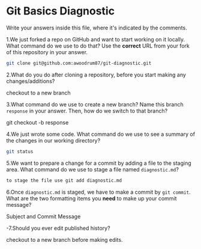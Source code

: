 # Git Basics Diagnostic

Write your answers inside this file, where it's indicated by the comments.

1.We just forked a repo on GitHub and want to start working on it locally.
What command do we use to do that? Use the **correct** URL from your fork of
this repository in your answer.

```sh
git clone git@github.com:awoodrum87/git-diagnostic.git
```

2.What do you do after cloning a repository, before you start making any
changes/additions?

checkout to a new branch


3.What command do we use to create a new branch? Name this branch `response`
    in your answer. Then, how do we switch to that branch?

git checkout -b response


4.We just wrote some code. What command do we use to see a summary of the
    changes in our working directory?

```sh
git status
```

5.We want to prepare a change for a commit by adding a file to the staging
    area. What command do we use to stage a file named `diagnostic.md`?

```sh
to stage the file use git add diagnostic.md
```

6.Once `diagnostic.md` is staged, we have to make a commit by `git commit`.
What are the two formatting items you **need** to make up your commit message?

Subject and Commit Message

-7.Should you ever edit published history?

checkout to a new branch before making edits.
